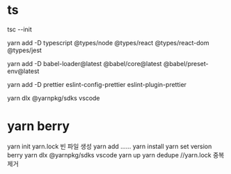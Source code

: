 # ts

tsc --init

yarn add -D typescript @types/node @types/react @types/react-dom @types/jest

yarn add -D babel-loader@latest @babel/core@latest @babel/preset-env@latest

yarn add -D prettier eslint-config-prettier eslint-plugin-prettier

yarn dlx @yarnpkg/sdks vscode

# yarn berry

yarn init
yarn.lock 빈 파일 생성
yarn add ......
yarn install
yarn set version berry
yarn dlx @yarnpkg/sdks vscode
yarn up
yarn dedupe //yarn.lock 중복제거
